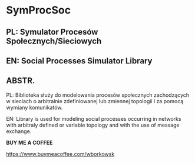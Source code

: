 #  SymProcSoc 
## PL: Symulator Procesów Społecznych/Sieciowych 
## EN: Social Processes Simulator Library

## ABSTR.

PL: Biblioteka służy do modelowania procesów społecznych zachodzących w sieciach
    o arbitralnie zdefiniowanej lub zmiennej topologii i za pomocą wymiany 
    komunikatów.

EN: Library is used for modeling social processes occurring in networks with 
    arbitraly defined or variable topology and with the use of message exchange.

**BUY ME A COFFEE**   

https://www.buymeacoffee.com/wborkowsk

